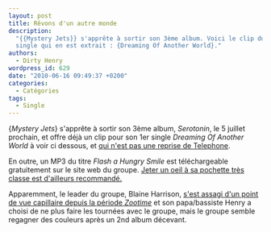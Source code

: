 ```yaml
---
layout: post
title: Rêvons d'un autre monde
description:
  "{{Mystery Jets}} s'apprête à sortir son 3ème album. Voici le clip du 1er
  single qui en est extrait : {Dreaming Of Another World}."
authors:
  - Dirty Henry
wordpress_id: 629
date: "2010-06-16 09:49:37 +0200"
categories:
  - Catégories
tags:
  - Single
---
```


{_Mystery Jets_} s'apprête à sortir son 3ème album, _Serotonin_, le 5 juillet
prochain, et offre déjà un clip pour son 1er single _Dreaming Of Another World_
à voir ci dessous, et
[qui n'est pas une reprise de Telephone](http://www.youtube.com/watch?v=-mdyFdgUNfI).

En outre, un MP3 du titre _Flash a Hungry Smile_ est téléchargeable gratuitement
sur le site web du groupe.
[Jeter un oeil à sa pochette très classe est d'ailleurs recommandé.](http://mysteryjets.com/flashasmile/front.jpg)

Apparemment, le leader du groupe, Blaine Harrison,
[s'est assagi d'un point de vue capillaire depuis la période _Zootime_](http://www.youtube.com/watch?v=hMjy44EbOtE)
et son papa/bassiste Henry a choisi de ne plus faire les tournées avec le
groupe, mais le groupe semble regagner des couleurs après un 2nd album décevant.

<object width="500" height="300"><param name="movie" value="http://www.youtube.com/v/oBRsXKgRAHc&color1=0xb1b1b1&color2=0xd0d0d0&hl=en_US&feature=player_embedded&fs=1"></param><param name="allowFullScreen" value="true"></param><param name="allowScriptAccess" value="always"></param><embed src="http://www.youtube.com/v/oBRsXKgRAHc&color1=0xb1b1b1&color2=0xd0d0d0&hl=en_US&feature=player_embedded&fs=1" type="application/x-shockwave-flash" allowfullscreen="true" allowScriptAccess="always" width="500" height="300"></embed></object>
